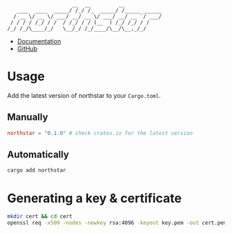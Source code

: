 ```
                     __  __         __
   ____  ____  _____/ /_/ /_  _____/ /_____ ______
  / __ \/ __ \/ ___/ __/ __ \/ ___/ __/ __ `/ ___/
 / / / / /_/ / /  / /_/ / / (__  ) /_/ /_/ / /
/_/ /_/\____/_/   \__/_/ /_/____/\__/\__,_/_/
```

- [Documentation](https://docs.rs/northstar)
- [GitHub](https://github.com/panicbit/northstar)

# Usage

Add the latest version of northstar to your `Cargo.toml`.

## Manually

```toml
northstar = "0.1.0" # check crates.io for the latest version
```

## Automatically

```sh
cargo add northstar
```

# Generating a key & certificate

```sh
mkdir cert && cd cert
openssl req -x509 -nodes -newkey rsa:4096 -keyout key.pem -out cert.pem -days 365
```
